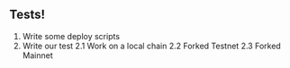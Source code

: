 ## Tests!

1. Write some deploy scripts
2. Write our test
  2.1 Work on a local chain
  2.2 Forked Testnet
  2.3 Forked Mainnet
